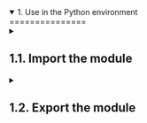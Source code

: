 <details open>
<summary>1. Use in the Python environment</summary>
===============
<details>
<summary><h2>1.1. Import the module</h2></summary>
content1
</details>
<details>
<summary><h2>1.2. Export the module</h2></summary>
content2
</details>
</details>
